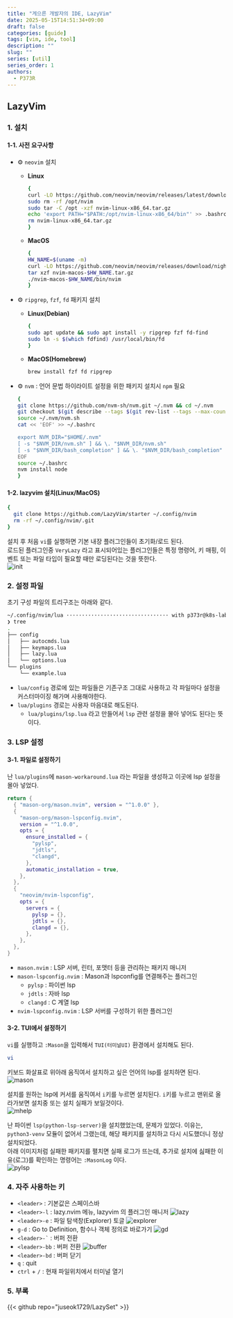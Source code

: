 ```yaml
---
title: "게으른 개발자의 IDE, LazyVim"
date: 2025-05-15T14:51:34+09:00
draft: false
categories: [guide]
tags: [vim, ide, tool]
description: ""
slug: ""
series: [util]
series_order: 1
authors:
  - P373R
---
```


## LazyVim
### 1. 설치
#### 1-1. 사전 요구사항
- ⚙ `neovim` 설치
  - **Linux**
    ```bash
    {
    curl -LO https://github.com/neovim/neovim/releases/latest/download/nvim-linux-x86_64.tar.gz
    sudo rm -rf /opt/nvim
    sudo tar -C /opt -xzf nvim-linux-x86_64.tar.gz
    echo 'export PATH="$PATH:/opt/nvim-linux-x86_64/bin"' >> .bashrc
    rm nvim-linux-x86_64.tar.gz
    }
    ```
  - **MacOS**
    ```bash
    {
    HW_NAME=$(uname -m)
    curl -LO https://github.com/neovim/neovim/releases/download/nightly/nvim-macos-$HW_NAME.tar.gz
    tar xzf nvim-macos-$HW_NAME.tar.gz
    ./nvim-macos-$HW_NAME/bin/nvim
    }
    ```
- ⚙ `ripgrep`, `fzf`, `fd` 패키지 설치
  
  - **Linux(Debian)**
    ```bash
    {
    sudo apt update && sudo apt install -y ripgrep fzf fd-find
    sudo ln -s $(which fdfind) /usr/local/bin/fd
    }
    ```

  - **MacOS(Homebrew)**
    ```bash
    brew install fzf fd ripgrep
    ```
- ⚙ `nvm` : 언어 문법 하이라이트 설정을 위한 패키지 설치시 `npm` 필요
  ```bash
  {
  git clone https://github.com/nvm-sh/nvm.git ~/.nvm && cd ~/.nvm
  git checkout $(git describe --tags $(git rev-list --tags --max-count=1))
  source ~/.nvm/nvm.sh
  cat << 'EOF' >> ~/.bashrc

  export NVM_DIR="$HOME/.nvm"
  [ -s "$NVM_DIR/nvm.sh" ] && \. "$NVM_DIR/nvm.sh"
  [ -s "$NVM_DIR/bash_completion" ] && \. "$NVM_DIR/bash_completion"
  EOF
  source ~/.bashrc
  nvm install node
  }
  ```

#### 1-2. lazyvim 설치(Linux/MacOS)
```bash
{
  git clone https://github.com/LazyVim/starter ~/.config/nvim
  rm -rf ~/.config/nvim/.git
}
```
설치 후 처음 `vi`를 실행하면 기본 내장 플러그인들이 초기화/로드 된다.  
로드된 플러그인중 `VeryLazy` 라고 표시되어있는 플러그인들은 특정 명령어, 키 매핑, 이벤트 또는 파일 타입이 필요할 때만 로딩된다는 것을 뜻한다.  
![init](./assets/init.png)

### 2. 설정 파일
초기 구성 파일의 트리구조는 아래와 같다.  
```bash
~/.config/nvim/lua ································· with p373r@k8s-lab
❯ tree
.
├── config
│   ├── autocmds.lua
│   ├── keymaps.lua
│   ├── lazy.lua
│   └── options.lua
└── plugins
    └── example.lua
```
- `lua/config` 경로에 있는 파일들은 기존구조 그대로 사용하고 각 파일마다 설정을 커스터마이징 해가며 사용해야한다.  
- `lua/plugins` 경로는 사용자 마음대로 해도된다.  
  - `lua/plugins/lsp.lua` 라고 만들어서 `lsp` 관련 설정을 몰아 넣어도 된다는 뜻이다.  

### 3. LSP 설정
#### 3-1. 파일로 설정하기
난 `lua/plugins`에 `mason-workaround.lua` 라는 파일을 생성하고 이곳에 lsp 설정을 몰아 넣었다.  
```lua
return {
  { "mason-org/mason.nvim", version = "^1.0.0" },
  {
    "mason-org/mason-lspconfig.nvim",
    version = "^1.0.0",
    opts = {
      ensure_installed = {
        "pylsp",
        "jdtls",
        "clangd",
      },
      automatic_installation = true,
    },
  },
  {
    "neovim/nvim-lspconfig",
    opts = {
      servers = {
        pylsp = {},
        jdtls = {},
        clangd = {},
      },
    },
  },
}
```
- `mason.nvim` : LSP 서버, 린터, 포맷터 등을 관리하는 패키지 매니저
- `mason-lspconfig.nvim` : Mason과 lspconfig를 연결해주는 플러그인
  - `pylsp` : 파이썬 lsp
  - `jdtls` : 자바 lsp
  - `clangd` : C 계열 lsp
- `nvim-lspconfig.nvim` : LSP 서버를 구성하기 위한 플러그인

#### 3-2. TUI에서 설정하기
`vi`를 실행하고 `:Mason`을 입력해서 `TUI(터미널UI)` 환경에서 설치해도 된다.   
```bash
vi
```
키보드 화살표로 위아래 움직여서 설치하고 싶은 언어의 lsp를 설치하면 된다.
![mason](./assets/mason.png)

설치를 원하는 lsp에 커서를 움직여서 `i`키를 누르면 설치된다. `i`키를 누르고 맨위로 올라가보면 설치중 또는 설치 실패가 보일것이다.  
![mhelp](./assets/mason-help.png)

난 파이썬 `lsp(python-lsp-server)`을 설치했었는데, 문제가 있었다.
이유는, `python3-venv` 모듈이 없어서 그랬는데, 해당 패키지를 설치하고 다시 시도했더니 정상 설치되었다.  
아래 이미지처럼 실패한 패키지를 펼치면 실패 로그가 뜨는데, 추가로 설치에 싪패한 이유(로그)를 확인하는 명령어는 `:MasonLog` 이다.  
![pylsp](./assets/pylsp-failed.png)


### 4. 자주 사용하는 키
- `<leader>` : 기본값은 스페이스바
- `<leader>-l` : lazy.nvim 메뉴, lazyvim 의 플러그인 매니저
  ![lazy](./assets/lazy.png)
- `<leader>-e` : 파일 탐색창(Explorer) 토글
  ![explorer](./assets/explorer.png)
- `g-d` : Go to Definition, 함수나 객체 정의로 바로가기
  ![gd](./assets/gd.png)
- <code>\<leader\>\-`</code> : 버퍼 전환
- `<leader>-bb` : 버퍼 전환
  ![buffer](./assets/buffer.png)
- `<leader>-bd` : 버퍼 닫기
- `q` : quit
- `ctrl` + `/` : 현재 파일위치에서 터미널 열기

### 5. 부록
{{< github repo="juseok1729/LazySet" >}}